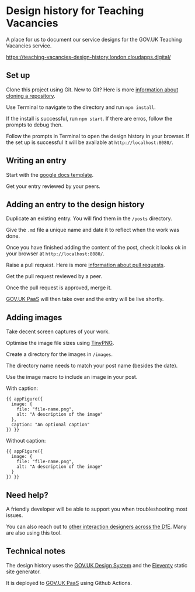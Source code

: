 # Design history for Teaching Vacancies

A place for us to document our service designs for the GOV.UK Teaching Vacancies service.

<https://teaching-vacancies-design-history.london.cloudapps.digital/>

## Set up

Clone this project using Git. New to Git? Here is more [information about cloning a repository](https://docs.github.com/en/repositories/creating-and-managing-repositories/cloning-a-repository).  

Use Terminal to navigate to the directory and run `npm install`.

If the install is successful, run `npm start`. If there are erros, follow the prompts to debug then.

Follow the prompts in Terminal to open the design history in your browser. If the set up is successful it will be available at `http://localhost:8080/`. 

## Writing an entry

Start with the [google docs template](https://docs.google.com/document/d/1Axk-IHSpwXuCzeopqvWbqwfRvKMqOU7WbSvC8PHeawg/edit?usp=sharing).

Get your entry reviewed by your peers. 

## Adding an entry to the design history

Duplicate an existing entry. You will find them in the `/posts` directory.

Give the `.md` file a unique name and date it to reflect when the work was done.

Once you have finished adding the content of the post, check it looks ok in your browser at `http://localhost:8080/`. 

Raise a pull request. Here is more [information about pull requests](https://docs.github.com/en/pull-requests/collaborating-with-pull-requests/proposing-changes-to-your-work-with-pull-requests/about-pull-requests).

Get the pull request reviewed by a peer.

Once the pull request is approved, merge it.

[GOV.UK PaaS](https://www.cloud.service.gov.uk/) will then take over and the entry will be live shortly.

## Adding images

Take decent screen captures of your work. 

Optimise the image file sizes using [TinyPNG](https://tinypng.com/).

Create a directory for the images in `/images`.

The directory name needs to match your post name (besides the date).

Use the image macro to include an image in your post.

With caption:

```
{{ appFigure({
  image: {
    file: "file-name.png",
    alt: "A description of the image"
  },
  caption: "An optional caption"
}) }}
```

Without caption:

```
{{ appFigure({
  image: {
    file: "file-name.png",
    alt: "A description of the image"
  }
}) }}
```

## Need help?

A friendly developer will be able to support you when troubleshooting most issues.

You can also reach out to [other interaction designers across the DfE](https://ukgovernmentdfe.slack.com/archives/C013E0LRL5S). Many are also using this tool.  

## Technical notes

The design history uses the [GOV.UK Design System](https://design-system.service.gov.uk) and the
[Eleventy](https://www.11ty.dev) static site generator.

It is deployed to [GOV.UK PaaS](https://www.cloud.service.gov.uk/) using Github Actions.
